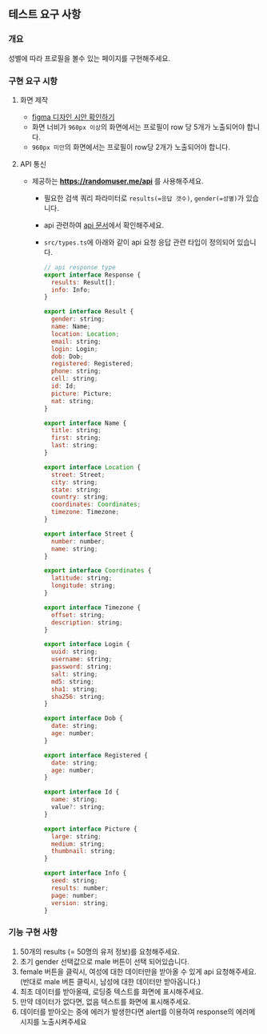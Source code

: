 ## 테스트 요구 사항

### 개요

성별에 따라 프로필을 볼수 있는 페이지를 구현해주세요.

### 구현 요구 시항

1. 화면 제작
   - [figma 디자인 시안 확인하기](https://www.figma.com/file/5GzxXLiLljst6IO2W38iJO/Front-assignment?type=design&node-id=1-141&mode=design&t=ATxXcYe1BaaMZQCA-0)
    - 화면 너비가 `960px 이상`의 화면에서는 프로필이 row 당 5개가 노출되어야 합니다.
    - `960px 미만`의 화면에서는 프로필이 row당 2개가 노출되어야 합니다.

2. API 통신
    - 제공하는 **https://randomuser.me/api** 를 사용해주세요.
        - 필요한 검색 쿼리 파라미터로 `results(=응답 갯수)`, `gender(=성별)`가 있습니다.
        - api 관련하여 [api 문서](https://randomuser.me/documentation)에서 확인해주세요.
        - `src/types.ts`에 아래와 같이 api 요청 응답 관련 타입이 정의되어 있습니다.
            
            ```jsx
            // api response type
            export interface Response {
              results: Result[];
              info: Info;
            }
            
            export interface Result {
              gender: string;
              name: Name;
              location: Location;
              email: string;
              login: Login;
              dob: Dob;
              registered: Registered;
              phone: string;
              cell: string;
              id: Id;
              picture: Picture;
              nat: string;
            }
            
            export interface Name {
              title: string;
              first: string;
              last: string;
            }
            
            export interface Location {
              street: Street;
              city: string;
              state: string;
              country: string;
              coordinates: Coordinates;
              timezone: Timezone;
            }
            
            export interface Street {
              number: number;
              name: string;
            }
            
            export interface Coordinates {
              latitude: string;
              longitude: string;
            }
            
            export interface Timezone {
              offset: string;
              description: string;
            }
            
            export interface Login {
              uuid: string;
              username: string;
              password: string;
              salt: string;
              md5: string;
              sha1: string;
              sha256: string;
            }
            
            export interface Dob {
              date: string;
              age: number;
            }
            
            export interface Registered {
              date: string;
              age: number;
            }
            
            export interface Id {
              name: string;
              value?: string;
            }
            
            export interface Picture {
              large: string;
              medium: string;
              thumbnail: string;
            }
            
            export interface Info {
              seed: string;
              results: number;
              page: number;
              version: string;
            }
            ```
### 기능 구현 사항
   1. 50개의 results (= 50명의 유저 정보)를 요청해주세요.
   2. 초기 gender 선택값으로 male 버튼이 선택 되어있습니다. 
   3. female 버튼을 클릭시, 여성에 대한 데이터만을 받아올 수 있게 api 요청해주세요. (반대로 male 버튼 클릭시, 남성에 대한 데이터만 받아옵니다.)
   4. 최초 데이터를 받아올때, 로딩중 텍스트를 화면에 표시해주세요.
   5. 만약 데이터가 없다면, 없음 텍스트를 화면에 표시해주세요.
   6. 데이터를 받아오는 중에 에러가 발생한다면 alert를 이용하여 response의 에러메시지를 노출시켜주세요

